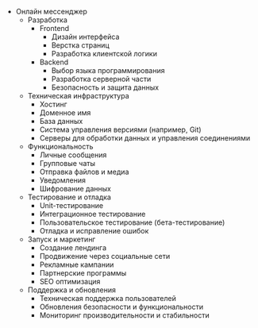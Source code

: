 - Онлайн мессенджер
  - Разработка
    - Frontend
      - Дизайн интерфейса
      - Верстка страниц
      - Разработка клиентской логики
    - Backend
      - Выбор языка программирования
      - Разработка серверной части
      - Безопасность и защита данных
  - Техническая инфраструктура
    - Хостинг
    - Доменное имя
    - База данных
    - Система управления версиями (например, Git)
    - Серверы для обработки данных и управления соединениями
  - Функциональность
    - Личные сообщения
    - Групповые чаты
    - Отправка файлов и медиа
    - Уведомления
    - Шифрование данных
  - Тестирование и отладка
    - Unit-тестирование
    - Интеграционное тестирование
    - Пользовательское тестирование (бета-тестирование)
    - Отладка и исправление ошибок
  - Запуск и маркетинг
    - Создание лендинга
    - Продвижение через социальные сети
    - Рекламные кампании
    - Партнерские программы
    - SEO оптимизация
  - Поддержка и обновления
    - Техническая поддержка пользователей
    - Обновления безопасности и функциональности
    - Мониторинг производительности и стабильности